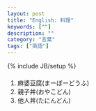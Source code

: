 ```yaml
---
layout: post
title: "English: 料理"
keywords: [""]
description: ""
category: "言葉"
tags: ["英語"]
---
```

{% include JB/setup %}

####
1. 麻婆豆腐(まーぼーどうふ)
2. 親子丼(おやこどん)
3. 他人丼(たにんどん)

